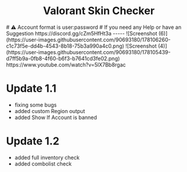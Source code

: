 <h1 align="center">Valorant Skin Checker</h1>
# ⚠️ Account format is user:password 
# If you need any Help or have an Suggestion https://discord.gg/cZm5HfHt3a
-----
![Screenshot (6)](https://user-images.githubusercontent.com/90693180/178106260-c1c73f5e-dd4b-4543-8b18-75b3a990a4c0.png)
![Screenshot (4)](https://user-images.githubusercontent.com/90693180/178105439-d7ff5b9a-0fb8-4f60-b6f3-b7641cd3fe02.png)
https://www.youtube.com/watch?v=5lX7Bb8rgac

# Update 1.1
- fixing some bugs
- added custom Region output
- added Show If Account is banned
# Update 1.2
- added full inventory check
- added combolist check

